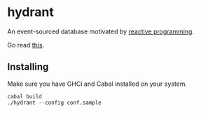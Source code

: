 # hydrant

An event-sourced database motivated by [reactive programming]().

Go read [this](https://gist.github.com/staltz/868e7e9bc2a7b8c1f754).

## Installing

Make sure you have GHCi and Cabal installed on your system.

```
cabal build
./hydrant --config conf.sample
```
